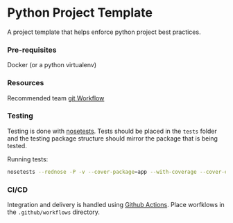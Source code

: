 # Python Project Template

A project template that helps enforce python project best practices.

### Pre-requisites

Docker (or a python virtualenv)

### Resources

Recommended team [git Workflow](https://nvie.com/posts/a-successful-git-branching-model/)

### Testing

Testing is done with [nosetests](https://nose.readthedocs.io/en/latest/). Tests should be placed in the `tests` folder and the testing package structure should mirror the package that is being tested.

Running tests:
```bash
nosetests --rednose -P -v --cover-package=app --with-coverage --cover-erase --nocapture
```

### CI/CD

Integration and delivery is handled using [Github Actions](https://github.com/features/actions). Place worfklows in the `.github/workflows` directory.

